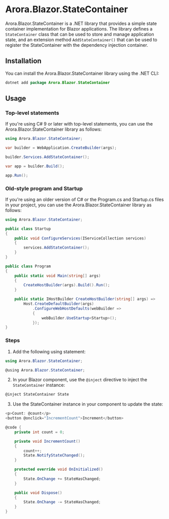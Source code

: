 # Arora.Blazor.StateContainer
Arora.Blazor.StateContainer is a .NET library that provides a simple state container implementation for Blazor applications. The library defines a `StateContainer` class that can be used to store and manage application state, and an extension method `AddStateContainer()` that can be used to register the StateContainer with the dependency injection container.

## Installation
You can install the Arora.Blazor.StateContainer library using the .NET CLI:

```java
dotnet add package Arora.Blazor.StateContainer
```
## Usage
### Top-level statements
If you're using C# 9 or later with top-level statements, you can use the Arora.Blazor.StateContainer library as follows:

```cs
using Arora.Blazor.StateContainer;

var builder = WebApplication.CreateBuilder(args);

builder.Services.AddStateContainer();

var app = builder.Build();

app.Run();
```
### Old-style program and Startup
If you're using an older version of C# or the Program.cs and Startup.cs files in your project, you can use the Arora.Blazor.StateContainer library as follows:

```cs
using Arora.Blazor.StateContainer;

public class Startup
{
    public void ConfigureServices(IServiceCollection services)
    {
        services.AddStateContainer();
    }
}

public class Program
{
    public static void Main(string[] args)
    {
        CreateHostBuilder(args).Build().Run();
    }

    public static IHostBuilder CreateHostBuilder(string[] args) =>
        Host.CreateDefaultBuilder(args)
            .ConfigureWebHostDefaults(webBuilder =>
            {
                webBuilder.UseStartup<Startup>();
            });
}
```
### Steps 
1. Add the following using statement:
```cs
using Arora.Blazor.StateContainer;
```
```cs
@using Arora.Blazor.StateContainer;
```
2. In your Blazor component, use the `@inject` directive to inject the `StateContainer` instance:
```cs
@inject StateContainer State
```
3. Use the StateContainer instance in your component to update the state:
```cs
<p>Count: @count</p>
<button @onclick="IncrementCount">Increment</button>

@code {
    private int count = 0;

    private void IncrementCount()
    {
        count++;
        State.NotifyStateChanged();
    }

    protected override void OnInitialized()
    {
        State.OnChange += StateHasChanged;
    }

    public void Dispose()
    {
        State.OnChange -= StateHasChanged;
    }
}
```
